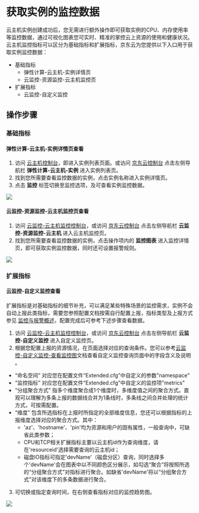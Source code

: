 # 获取实例的监控数据
云主机实例创建成功后，您无需进行额外操作即可获取实例的CPU、内存使用率等监控数据，通过可视化图表您可实时、精准的掌控云上资源的使用和健康状况。云主机监控指标可以区分为基础指标和扩展指标，京东云为您提供以下入口用于获取实例监控数据： 
  * 基础指标
    * 弹性计算-云主机-实例详情页
    * 云监控-资源监控-云主机监控页
  * 扩展指标
    * 云监控-自定义监控


## 操作步骤
### 基础指标
#### 弹性计算-云主机-实例详情页查看
1. 访问 [云主机控制台][1]，即进入实例列表页面。或访问 [京东云控制台][2] 点击左侧导航栏 **弹性计算-云主机-实例** 进入实例列表页。
2. 找到您所需要查看监控数据的实例，点击实例名称进入实例详情页。
3. 点击 **监控** 标签切换至监控选项，及可查看实例监控数据。

![](https://github.com/nick889547/cn/blob/branch-01/image/Elastic-Compute/Virtual-Machine/%E4%B8%BB%E6%9C%BA%E5%AE%9E%E4%BE%8B%E7%9B%91%E6%8E%A7%E9%A1%B5.png?raw=true)

#### 云监控-资源监控-云主机监控页查看
1. 访问 [云监控-云主机监控控制台][3]，或访问 [京东云控制台][2] 点击左侧导航栏 **云监控-资源监控-云主机** 进入云主机监控页。
2. 找到您所需要查看监控数据的实例，点击操作项内的 **监控图表** 进入监控详情页，即可获取实例监控数据，同时还可设置报警规则。

![](https://github.com/nick889547/cn/blob/branch-01/image/Elastic-Compute/Virtual-Machine/%E4%BA%91%E4%B8%BB%E6%9C%BA%E7%9B%91%E6%8E%A7%E5%AE%9E%E4%BE%8B%E5%88%97%E8%A1%A8%E9%A1%B5.png?raw=true)

### 扩展指标
#### 云监控-自定义监控查看
扩展指标是对基础指标的细节补充，可以满足某些特殊场景的监控需求，实例不会自动上报此类指标，需要您参照配置文档按需自行配置上报，指标类型及上报方式参见 [监控与报警概述](https://docs.jdcloud.com/cn/virtual-machines/monitoring-overview)，配置完成后可参考下述步骤查看数据。
1. 访问 [云监控-云主机监控控制台][3]，或访问 [京东云控制台][2] 点击左侧导航栏 **云监控-自定义监控** 进入自定义监控页。
2. 根据您配置上报的资源情况，在页面选择对应的查询条件。您可以参考[云监控-自定义监控-查看监控图][4]文档查看自定义监控查询页面中的字段含义及说明 。
  * “命名空间” 对应您在配置文件“Extended.cfg”中自定义的参数"namespace" 
  * “监控指标” 对应您在配置文件“Extended.cfg”中自定义的监控项"metrics"
  * “分组聚合方式” 指多个维度聚合成1个维度时，多维度值之间的聚合方式。直观可以理解为多条上报的数据线合并为1条线时，多条线之间合并处理的统计方式，可按需配置。
  * “维度” 包含所选指标在上报时所指定的全部维度信息，您还可以根据指标的上报维度选择对应的聚合方式。其中：
      * 'az'、'hostname'、'pin'均为资源和用户的固有属性，一般查询中，可缺省此类参数；
      * CPU和TCP相关扩展指标主要以云主机id作为查询维度，请在'resourceid'选择需要查询的云主机id；
      * 磁盘IO指标可指定'devName'（磁盘分区）查询，同时选择多个'devName'会在图表中以不同颜色区分展示，如勾选“聚合”将按照所选的“分组聚合方式”对指标进行聚合。如缺省'devName'将以“分组聚合方式”对该维度下的多条数据进行聚合。
3. 可切换或指定查询时间，在右侧查看指标对应的监控趋势图。

![](https://github.com/nick889547/cn/blob/branch-01/image/Elastic-Compute/Virtual-Machine/%E8%87%AA%E5%AE%9A%E4%B9%89%E7%9B%91%E6%8E%A7%E9%A1%B5%E9%9D%A2.png?raw=true)


  [1]: https://cns-console.jdcloud.com/host/compute/list
  [2]: https://console.jdcloud.com/
  [3]: https://cms-console.jdcloud.com/serverMonitor
  [4]: https://docs.jdcloud.com/cn/monitoring/chart-view
  
  

  
